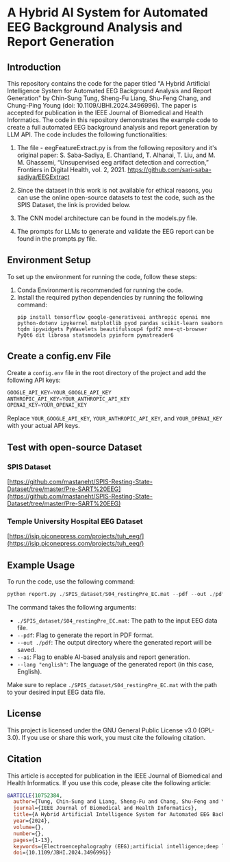 # A Hybrid AI System for Automated EEG Background Analysis and Report Generation
## Introduction
This repository contains the code for the paper titled "A Hybrid Artificial Intelligence System for Automated EEG Background Analysis and Report Generation" by Chin-Sung Tung, Sheng-Fu Liang, Shu-Feng Chang, and Chung-Ping Young (doi: 10.1109/JBHI.2024.3496996). The paper is accepted for publication in the IEEE Journal of Biomedical and Health Informatics. The code in this repository demonstrates the example code to create a full automated EEG background analysis and report generation by LLM API. The code includes the following functionalities:

1. The file - eegFeatureExtract.py is from the following repository and it's original paper:  S. Saba-Sadiya, E. Chantland, T. Alhanai, T. Liu, and M. M. Ghassemi,
“Unsupervised eeg artifact detection and correction,” Frontiers in Digital
Health, vol. 2, 2021. https://github.com/sari-saba-sadiya/EEGExtract

1. Since the dataset in this work is not available for ethical reasons, you can use the online open-source datasets to test the code, such as the SPIS Dataset, the link is provided below.
1. The CNN model architecture can be found in the models.py file. 
1. The prompts for LLMs to generate and validate the EEG report can be found in the prompts.py file.


## Environment Setup

To set up the environment for running the code, follow these steps:

1. Conda Environment is recommended for running the code. 
2. Install the required python dependencies by running the following command:
   ```
   pip install tensorflow google-generativeai anthropic openai mne python-dotenv ipykernel matplotlib pyod pandas scikit-learn seaborn tqdm ipywidgets PyWavelets beautifulsoup4 fpdf2 mne-qt-browser PyQt6 dit librosa statsmodels pyinform pymatreader6 
   ```

## Create a config.env File

Create a `config.env` file in the root directory of the project and add the following API keys:

```python
GOOGLE_API_KEY=YOUR_GOOGLE_API_KEY
ANTHROPIC_API_KEY=YOUR_ANTHROPIC_API_KEY
OPENAI_KEY=YOUR_OPENAI_KEY
```

Replace `YOUR_GOOGLE_API_KEY`, `YOUR_ANTHROPIC_API_KEY`, and `YOUR_OPENAI_KEY` with your actual API keys.

## Test with open-source Dataset

### SPIS Dataset
[https://github.com/mastaneht/SPIS-Resting-State-Dataset/tree/master/Pre-SART%20EEG](https://github.com/mastaneht/SPIS-Resting-State-Dataset/tree/master/Pre-SART%20EEG)

### Temple University Hospital EEG Dataset
[https://isip.piconepress.com/projects/tuh_eeg/](https://isip.piconepress.com/projects/tuh_eeg/)


## Example Usage

To run the code, use the following command:

```python
python report.py ./SPIS_dataset/S04_restingPre_EC.mat --pdf --out ./pdf --ai --lang "english"
```

The command takes the following arguments:
- `./SPIS_dataset/S04_restingPre_EC.mat`: The path to the input EEG data file.
- `--pdf`: Flag to generate the report in PDF format.
- `--out ./pdf`: The output directory where the generated report will be saved.
- `--ai`: Flag to enable AI-based analysis and report generation.
- `--lang "english"`: The language of the generated report (in this case, English).

Make sure to replace `./SPIS_dataset/S04_restingPre_EC.mat` with the path to your desired input EEG data file.

## License

This project is licensed under the GNU General Public License v3.0 (GPL-3.0). If you use or share this work, you must cite the following citation.

## Citation

This article is accepted for publication in the IEEE Journal of Biomedical and Health Informatics. If you use this code, please cite the following article:

```bibtex
@ARTICLE{10752384,
  author={Tung, Chin-Sung and Liang, Sheng-Fu and Chang, Shu-Feng and Young, Chung-Ping},
  journal={IEEE Journal of Biomedical and Health Informatics}, 
  title={A Hybrid Artificial Intelligence System for Automated EEG Background Analysis and Report Generation}, 
  year={2024},
  volume={},
  number={},
  pages={1-13},
  keywords={Electroencephalography (EEG);artificial intelligence;deep learning;report generation;large language models},
  doi={10.1109/JBHI.2024.3496996}}
```
